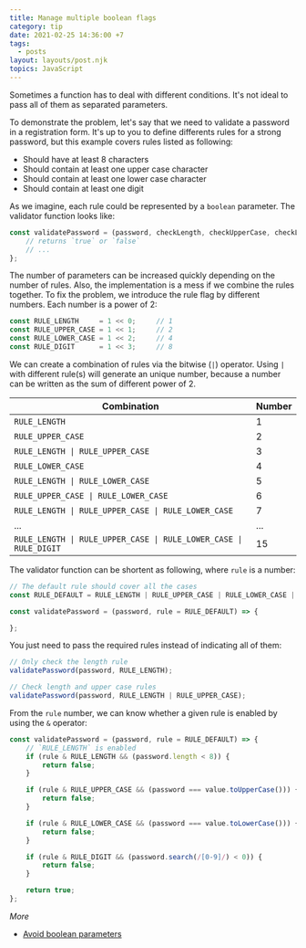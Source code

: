```yaml
---
title: Manage multiple boolean flags
category: tip
date: 2021-02-25 14:36:00 +7
tags:
  - posts
layout: layouts/post.njk
topics: JavaScript
---
```


Sometimes a function has to deal with different conditions. It's not ideal to pass all of them as separated parameters.

To demonstrate the problem, let's say that we need to validate a password in a registration form. It's up to you to define differents rules for a strong password, but this example covers rules listed as following:

* Should have at least 8 characters
* Should contain at least one upper case character
* Should contain at least one lower case character
* Should contain at least one digit

As we imagine, each rule could be represented by a `boolean` parameter. The validator function looks like:

```js
const validatePassword = (password, checkLength, checkUpperCase, checkLowerCase, checkDigit) => {
    // returns `true` or `false`
    // ...
};
```

The number of parameters can be increased quickly depending on the number of rules. Also, the implementation is a mess if we combine the rules together.
To fix the problem, we introduce the rule flag by different numbers. Each number is a power of 2:

```js
const RULE_LENGTH     = 1 << 0;     // 1
const RULE_UPPER_CASE = 1 << 1;     // 2
const RULE_LOWER_CASE = 1 << 2;     // 4
const RULE_DIGIT      = 1 << 3;     // 8 
```

We can create a combination of rules via the bitwise (`|`) operator. Using `|` with different rule(s) will generate an unique number, because a number can be written as the sum of different power of 2.

| Combination                                                       | Number    |    
|-------------------------------------------------------------------|-----------|
| `RULE_LENGTH`                                                     | 1         |
| `RULE_UPPER_CASE`                                                 | 2         |
| `RULE_LENGTH \| RULE_UPPER_CASE`                                  | 3         |
| `RULE_LOWER_CASE`                                                 | 4         |
| `RULE_LENGTH \| RULE_LOWER_CASE`                                  | 5         |
| `RULE_UPPER_CASE \| RULE_LOWER_CASE`                              | 6         |
| `RULE_LENGTH \| RULE_UPPER_CASE \| RULE_LOWER_CASE`               | 7         |
| ...                                                               | ...       |
| `RULE_LENGTH \| RULE_UPPER_CASE \| RULE_LOWER_CASE \| RULE_DIGIT` | 15        |

The validator function can be shortent as following, where `rule` is a number:

```js
// The default rule should cover all the cases
const RULE_DEFAULT = RULE_LENGTH | RULE_UPPER_CASE | RULE_LOWER_CASE | RULE_DIGIT;  // 15

const validatePassword = (password, rule = RULE_DEFAULT) => {

};
```

You just need to pass the required rules instead of indicating all of them:

```js
// Only check the length rule
validatePassword(password, RULE_LENGTH);

// Check length and upper case rules
validatePassword(password, RULE_LENGTH | RULE_UPPER_CASE);
```

From the `rule` number, we can know whether a given rule is enabled by using the `&` operator:

```js
const validatePassword = (password, rule = RULE_DEFAULT) => {
    // `RULE_LENGTH` is enabled
    if (rule & RULE_LENGTH && (password.length < 8)) {
        return false;
    }

    if (rule & RULE_UPPER_CASE && (password === value.toUpperCase())) {
        return false;
    }

    if (rule & RULE_LOWER_CASE && (password === value.toLowerCase())) {
        return false;
    }

    if (rule & RULE_DIGIT && (password.search(/[0-9]/) < 0)) {
        return false;
    }

    return true;
};
```

_More_

* [Avoid boolean parameters](/avoid-boolean-parameters.html)